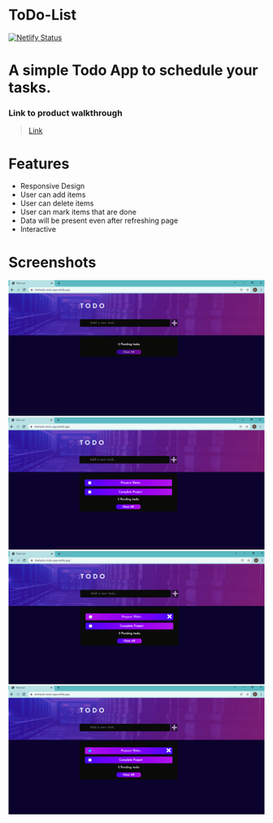 # ToDo-List
[![Netlify Status](https://api.netlify.com/api/v1/badges/693cd849-1f88-40d9-98cd-c778ce44d966/deploy-status)](https://app.netlify.com/sites/shehacks-todo-app/deploys)

# A simple Todo App to schedule your tasks.
### Link to product walkthrough 
> [Link]()
# Features
* Responsive Design
* User can add items
* User can delete items
* User can mark items that are done
* Data will be present even after refreshing page
* Interactive
# Screenshots
![Screenshot](./img/ss1.png)
![Screenshot](./img/ss2.png)
![Screenshot](./img/ss3.png)
![Screenshot](./img/ss4.png)

